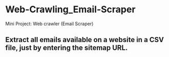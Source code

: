 # Web-Crawling_Email-Scraper
Mini Project: Web crawler (Email Scraper)
## Extract all emails available on a website in a CSV file, just by entering the sitemap URL.
